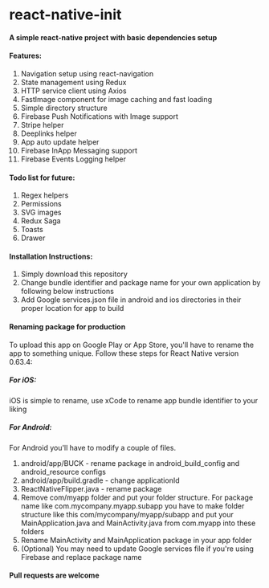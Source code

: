 # react-native-init

#### A simple react-native project with basic dependencies setup

#### Features:

1. Navigation setup using react-navigation
2. State management using Redux
3. HTTP service client using Axios
4. FastImage component for image caching and fast loading
5. Simple directory structure
6. Firebase Push Notifications with Image support
7. Stripe helper
8. Deeplinks helper
9. App auto update helper
10. Firebase InApp Messaging support
11. Firebase Events Logging helper

#### Todo list for future:

1. Regex helpers
2. Permissions
3. SVG images
4. Redux Saga
5. Toasts
6. Drawer

#### Installation Instructions:
1. Simply download this repository
2. Change bundle identifier and package name for your own application by following below instructions
3. Add Google services.json file in android and ios directories in their proper location for app to build

#### Renaming package for production

To upload this app on Google Play or App Store, you'll have to rename the app to something unique. Follow these steps for React Native version 0.63.4:

##### For iOS:

iOS is simple to rename, use xCode to rename app bundle identifier to your liking

##### For Android:

For Android you'll have to modify a couple of files.

1. android/app/BUCK - rename package in android_build_config and android_resource configs
2. android/app/build.gradle - change applicationId
3. ReactNativeFlipper.java - rename package
4. Remove com/myapp folder and put your folder structure. For package name like com.mycompany.myapp.subapp you have to make folder structure like this com/mycompany/myapp/subapp and put your MainApplication.java and MainActivity.java from com.myapp into these folders
5. Rename MainActivity and MainApplication package in your app folder
6. (Optional) You may need to update Google services file if you're using Firebase and replace package name

#### Pull requests are welcome
